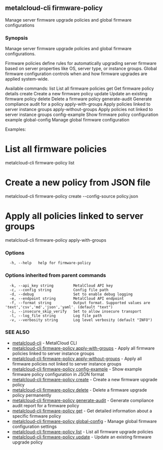 ## metalcloud-cli firmware-policy

Manage server firmware upgrade policies and global firmware configurations

### Synopsis

Manage server firmware upgrade policies and global firmware configurations.

Firmware policies define rules for automatically upgrading server firmware based on
server properties like OS, server type, or instance groups. Global firmware
configuration controls when and how firmware upgrades are applied system-wide.

Available commands:
  list                    List all firmware policies
  get                     Get firmware policy details
  create                  Create a new firmware policy
  update                  Update an existing firmware policy
  delete                  Delete a firmware policy
  generate-audit          Generate compliance audit for a policy
  apply-with-groups       Apply policies linked to server instance groups
  apply-without-groups    Apply policies not linked to server instance groups
  config-example          Show firmware policy configuration example
  global-config           Manage global firmware configuration

Examples:
  # List all firmware policies
  metalcloud-cli firmware-policy list

  # Create a new policy from JSON file
  metalcloud-cli firmware-policy create --config-source policy.json

  # Apply all policies linked to server groups
  metalcloud-cli firmware-policy apply-with-groups

### Options

```
  -h, --help   help for firmware-policy
```

### Options inherited from parent commands

```
  -k, --api_key string         MetalCloud API key
  -c, --config string          Config file path
  -d, --debug                  Set to enable debug logging
  -e, --endpoint string        MetalCloud API endpoint
  -f, --format string          Output format. Supported values are 'text','csv','md','json','yaml'. (default "text")
  -i, --insecure_skip_verify   Set to allow insecure transport
  -l, --log_file string        Log file path
  -v, --verbosity string       Log level verbosity (default "INFO")
```

### SEE ALSO

* [metalcloud-cli](metalcloud-cli.md)	 - MetalCloud CLI
* [metalcloud-cli firmware-policy apply-with-groups](metalcloud-cli_firmware-policy_apply-with-groups.md)	 - Apply all firmware policies linked to server instance groups
* [metalcloud-cli firmware-policy apply-without-groups](metalcloud-cli_firmware-policy_apply-without-groups.md)	 - Apply all firmware policies not linked to server instance groups
* [metalcloud-cli firmware-policy config-example](metalcloud-cli_firmware-policy_config-example.md)	 - Show example firmware policy configuration in JSON format
* [metalcloud-cli firmware-policy create](metalcloud-cli_firmware-policy_create.md)	 - Create a new firmware upgrade policy
* [metalcloud-cli firmware-policy delete](metalcloud-cli_firmware-policy_delete.md)	 - Delete a firmware upgrade policy permanently
* [metalcloud-cli firmware-policy generate-audit](metalcloud-cli_firmware-policy_generate-audit.md)	 - Generate compliance audit report for a firmware policy
* [metalcloud-cli firmware-policy get](metalcloud-cli_firmware-policy_get.md)	 - Get detailed information about a specific firmware policy
* [metalcloud-cli firmware-policy global-config](metalcloud-cli_firmware-policy_global-config.md)	 - Manage global firmware configuration settings
* [metalcloud-cli firmware-policy list](metalcloud-cli_firmware-policy_list.md)	 - List all firmware upgrade policies
* [metalcloud-cli firmware-policy update](metalcloud-cli_firmware-policy_update.md)	 - Update an existing firmware upgrade policy

